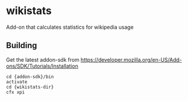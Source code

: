 wikistats
=========

Add-on that calculates statistics for wikipedia usage

Building
-----

Get the latest addon-sdk from https://developer.mozilla.org/en-US/Add-ons/SDK/Tutorials/Installation

	cd {addon-sdk}/bin
	activate
	cd {wikistats-dir}
	cfx xpi
